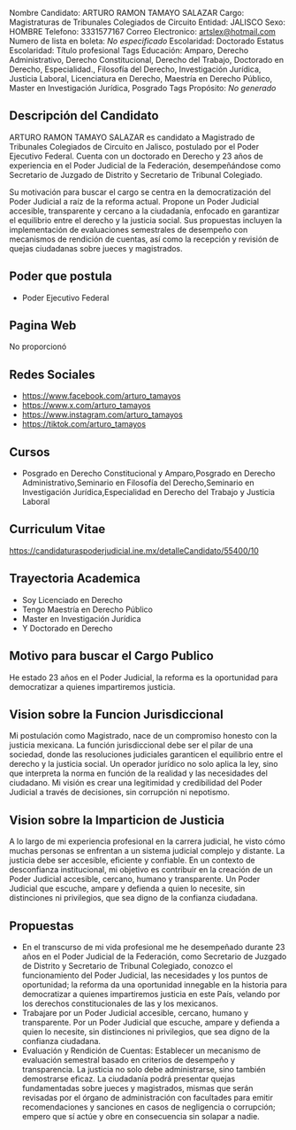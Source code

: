 Nombre Candidato: ARTURO RAMON TAMAYO SALAZAR
Cargo: Magistraturas de Tribunales Colegiados de Circuito
Entidad: JALISCO
Sexo: HOMBRE
Telefono: 3331577167
Correo Electronico: artslex@hotmail.com
Numero de lista en boleta: *No especificado*
Escolaridad: Doctorado
Estatus Escolaridad: Título profesional
Tags Educación: Amparo, Derecho Administrativo, Derecho Constitucional, Derecho del Trabajo, Doctorado en Derecho, Especialidad., Filosofía del Derecho, Investigación Jurídica, Justicia Laboral, Licenciatura en Derecho, Maestría en Derecho Público, Master en Investigación Jurídica, Posgrado
Tags Propósito: *No generado*


## Descripción del Candidato 

ARTURO RAMON TAMAYO SALAZAR es candidato a Magistrado de Tribunales Colegiados de Circuito en Jalisco, postulado por el Poder Ejecutivo Federal. Cuenta con un doctorado en Derecho y 23 años de experiencia en el Poder Judicial de la Federación, desempeñándose como Secretario de Juzgado de Distrito y Secretario de Tribunal Colegiado.

Su motivación para buscar el cargo se centra en la democratización del Poder Judicial a raíz de la reforma actual. Propone un Poder Judicial accesible, transparente y cercano a la ciudadanía, enfocado en garantizar el equilibrio entre el derecho y la justicia social. Sus propuestas incluyen la implementación de evaluaciones semestrales de desempeño con mecanismos de rendición de cuentas, así como la recepción y revisión de quejas ciudadanas sobre jueces y magistrados.


## Poder que postula

- Poder Ejecutivo Federal


## Pagina Web

No proporcionó


## Redes Sociales

- https://www.facebook.com/arturo_tamayos
- https://www.x.com/arturo_tamayos
- https://www.instagram.com/arturo_tamayos
- https://tiktok.com/arturo_tamayos


## Cursos

- Posgrado en Derecho Constitucional y Amparo,Posgrado en Derecho Administrativo,Seminario en Filosofía del Derecho,Seminario en Investigación Jurídica,Especialidad en Derecho del Trabajo y Justicia Laboral


## Curriculum Vitae

https://candidaturaspoderjudicial.ine.mx/detalleCandidato/55400/10


## Trayectoria Academica

- Soy Licenciado en Derecho
- Tengo Maestría en Derecho Público
- Master en Investigación Jurídica
- Y Doctorado en Derecho


## Motivo para buscar el Cargo Publico

He estado 23 años en el Poder Judicial, la reforma es la oportunidad para democratizar a quienes impartiremos justicia.


## Vision sobre la Funcion Jurisdiccional

Mi postulación como Magistrado, nace de un compromiso honesto con la justicia mexicana. La función jurisdiccional debe ser el pilar de una sociedad, donde las resoluciones judiciales garanticen el equilibrio entre el derecho y la justicia social. Un operador jurídico no solo aplica la ley, sino que interpreta la norma en función de la realidad y las necesidades del ciudadano. Mi visión es crear una legitimidad y credibilidad del Poder Judicial a través de decisiones, sin corrupción ni nepotismo.


## Vision sobre la Imparticion de Justicia

A lo largo de mi experiencia profesional en la carrera judicial, he visto cómo muchas personas se enfrentan a un sistema judicial complejo y distante. La justicia debe ser accesible, eficiente y confiable. En un contexto de desconfianza institucional, mi objetivo es contribuir en la creación de un Poder Judicial accesible, cercano, humano y transparente. Un Poder Judicial que escuche, ampare y defienda a quien lo necesite, sin distinciones ni privilegios, que sea digno de la confianza ciudadana.


## Propuestas

- En el transcurso de mi vida profesional me he desempeñado durante 23 años en el Poder Judicial de la Federación, como Secretario de Juzgado de Distrito y Secretario de Tribunal Colegiado, conozco el funcionamiento del Poder Judicial, las necesidades y los puntos de oportunidad; la reforma da una oportunidad innegable en la historia para democratizar a quienes impartiremos justicia en este País, velando por los derechos constitucionales de las y los mexicanos.
- Trabajare por un Poder Judicial accesible, cercano, humano y transparente. Por un Poder Judicial que escuche, ampare y defienda a quien lo necesite, sin distinciones ni privilegios, que sea digno de la confianza ciudadana.
- Evaluación y Rendición de Cuentas: Establecer un mecanismo de evaluación semestral basado en criterios de desempeño y transparencia. La justicia no solo debe administrarse, sino también demostrarse eficaz. La ciudadanía podrá presentar quejas fundamentadas sobre jueces y magistrados, mismas que serán revisadas por el órgano de administración con facultades para emitir recomendaciones y sanciones en casos de negligencia o corrupción; empero que sí actúe y obre en consecuencia sin solapar a nadie.

